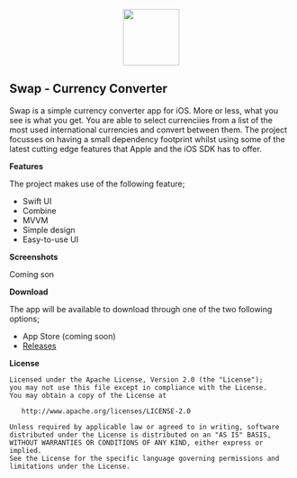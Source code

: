 <p align="center">
   <img 
       src="https://raw.githubusercontent.com/MaxHvesser/swap-android/master/images/swap_logo.png"
       height="100">
   <br/>
</p>

## Swap - Currency Converter 

Swap is a simple currency converter app for iOS. More or less, what you see is what you get. You are able to select currenciies from a list of the most used international currencies and convert between them. The project focusses on having a small dependency footprint whilst using some of the latest cutting edge features that Apple and the iOS SDK has to offer.

**Features**

The project makes use of the following feature;

- Swift UI
- Combine
- MVVM
- Simple design
- Easy-to-use UI

**Screenshots**

Coming son

**Download**

The app will be available to download through one of the two following options;

- App Store (coming soon)
- [Releases](https://github.com/MaxHvesser/swap-ios/releases)

**License**

```
Licensed under the Apache License, Version 2.0 (the "License");
you may not use this file except in compliance with the License.
You may obtain a copy of the License at

   http://www.apache.org/licenses/LICENSE-2.0

Unless required by applicable law or agreed to in writing, software
distributed under the License is distributed on an "AS IS" BASIS,
WITHOUT WARRANTIES OR CONDITIONS OF ANY KIND, either express or implied.
See the License for the specific language governing permissions and
limitations under the License.
```
